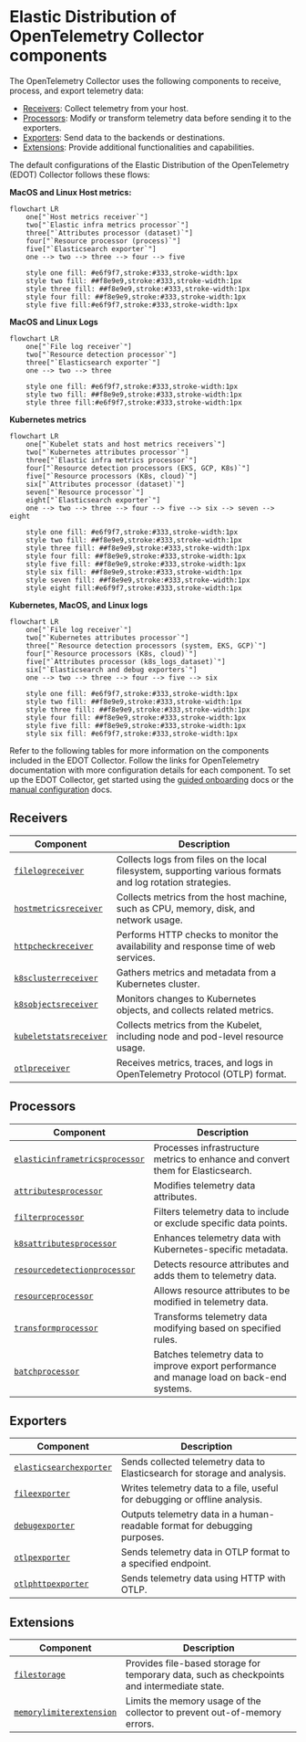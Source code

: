 # Elastic Distribution of OpenTelemetry Collector components

The OpenTelemetry Collector uses the following components to receive, process, and export telemetry data:

- [Receivers](collector-components.md#receivers): Collect telemetry from your host.
- [Processors](collector-components.md#processors): Modify or transform telemetry data before sending it to the exporters.
- [Exporters](collector-components.md#exporters): Send data to the backends or destinations.
- [Extensions](collector-components.md#extensions): Provide additional functionalities and capabilities.

The default configurations of the Elastic Distribution of the OpenTelemetry (EDOT) Collector follows these flows:

**MacOS and Linux Host metrics:**

```mermaid
flowchart LR
    one["`Host metrics receiver`"]
    two["`Elastic infra metrics processor`"]
    three["`Attributes processor (dataset)`"]
    four["`Resource processor (process)`"]
    five["`Elasticsearch exporter`"]
    one --> two --> three --> four --> five

    style one fill: #e6f9f7,stroke:#333,stroke-width:1px
    style two fill: ##f8e9e9,stroke:#333,stroke-width:1px
    style three fill: ##f8e9e9,stroke:#333,stroke-width:1px
    style four fill: ##f8e9e9,stroke:#333,stroke-width:1px
    style five fill:#e6f9f7,stroke:#333,stroke-width:1px
```

**MacOS and Linux Logs**

```mermaid
flowchart LR
    one["`File log receiver`"]
    two["`Resource detection processor`"]
    three["`Elasticsearch exporter`"]
    one --> two --> three

    style one fill: #e6f9f7,stroke:#333,stroke-width:1px
    style two fill: ##f8e9e9,stroke:#333,stroke-width:1px
    style three fill:#e6f9f7,stroke:#333,stroke-width:1px
```

**Kubernetes metrics**

```mermaid
flowchart LR
    one["`Kubelet stats and host metrics receivers`"]
    two["`Kubernetes attributes processor`"]
    three["`Elastic infra metrics processor`"]
    four["`Resource detection processors (EKS, GCP, K8s)`"]
    five["`Resource processors (K8s, cloud)`"]
    six["`Attributes processor (dataset)`"]
    seven["`Resource processor`"]
    eight["`Elasticsearch exporter`"]
    one --> two --> three --> four --> five --> six --> seven --> eight

    style one fill: #e6f9f7,stroke:#333,stroke-width:1px
    style two fill: ##f8e9e9,stroke:#333,stroke-width:1px
    style three fill: ##f8e9e9,stroke:#333,stroke-width:1px
    style four fill: ##f8e9e9,stroke:#333,stroke-width:1px
    style five fill: ##f8e9e9,stroke:#333,stroke-width:1px
    style six fill: ##f8e9e9,stroke:#333,stroke-width:1px
    style seven fill: ##f8e9e9,stroke:#333,stroke-width:1px
    style eight fill:#e6f9f7,stroke:#333,stroke-width:1px
```

**Kubernetes, MacOS, and Linux logs**
```mermaid
flowchart LR
    one["`File log receiver`"]
    two["`Kubernetes attributes processor`"]
    three["`Resource detection processors (system, EKS, GCP)`"]
    four["`Resource processors (K8s, cloud)`"]
    five["`Attributes processor (k8s_logs_dataset)`"]
    six["`Elasticsearch and debug exporters`"]
    one --> two --> three --> four --> five --> six

    style one fill: #e6f9f7,stroke:#333,stroke-width:1px
    style two fill: ##f8e9e9,stroke:#333,stroke-width:1px
    style three fill: ##f8e9e9,stroke:#333,stroke-width:1px
    style four fill: ##f8e9e9,stroke:#333,stroke-width:1px
    style five fill: ##f8e9e9,stroke:#333,stroke-width:1px
    style six fill: #e6f9f7,stroke:#333,stroke-width:1px
```

Refer to the following tables for more information on the components included in the EDOT Collector.
Follow the links for OpenTelemetry documentation with more configuration details for each component.
To set up the EDOT Collector, get started using the [guided onboarding](guided-onboarding.md) docs or the [manual configuration](manual-configuration.md) docs.

## Receivers

| Component  | Description |
|---|---|
| [`filelogreceiver`](https://github.com/open-telemetry/opentelemetry-collector-contrib/blob/receiver/filelogreceiver/v0.105.0/receiver/filelogreceiver/README.md) | Collects logs from files on the local filesystem, supporting various formats and log rotation strategies. |
| [`hostmetricsreceiver`](https://github.com/open-telemetry/opentelemetry-collector-contrib/blob/receiver/hostmetricsreceiver/v0.105.0/receiver/hostmetricsreceiver/README.md) | Collects metrics from the host machine, such as CPU, memory, disk, and network usage. |
| [`httpcheckreceiver`](https://github.com/open-telemetry/opentelemetry-collector-contrib/blob/receiver/httpcheckreceiver/v0.105.0/receiver/httpcheckreceiver/README.md) | Performs HTTP checks to monitor the availability and response time of web services. |
| [`k8sclusterreceiver`](https://github.com/open-telemetry/opentelemetry-collector-contrib/blob/receiver/k8sclusterreceiver/v0.105.0/receiver/k8sclusterreceiver/README.md) | Gathers metrics and metadata from a Kubernetes cluster. |
| [`k8sobjectsreceiver`](https://github.com/open-telemetry/opentelemetry-collector-contrib/blob/receiver/k8sobjectsreceiver/v0.105.0/receiver/k8sobjectsreceiver/README.md) | Monitors changes to Kubernetes objects, and collects related metrics. |
| [`kubeletstatsreceiver`](https://github.com/open-telemetry/opentelemetry-collector-contrib/blob/receiver/kubeletstatsreceiver/v0.105.0/receiver/kubeletstatsreceiver/README.md) | Collects metrics from the Kubelet, including node and pod-level resource usage. |
| [`otlpreceiver`](https://github.com/open-telemetry/opentelemetry-collector/blob/receiver/otlpreceiver/v0.105.0/receiver/otlpreceiver/README.md) | Receives metrics, traces, and logs in OpenTelemetry Protocol (OTLP) format. |

## Processors

| Component  | Description |
|---|---|
| [`elasticinframetricsprocessor`](https://github.com/elastic/opentelemetry-collector-components/blob/processor/elasticinframetricsprocessor/v0.7.1/processor/elasticinframetricsprocessor/README.md)  | Processes infrastructure metrics to enhance and convert them for Elasticsearch. |
| [`attributesprocessor`](https://github.com/open-telemetry/opentelemetry-collector-contrib/blob/processor/attributesprocessor/v0.105.0/processor/attributesprocessor/README.md) | Modifies telemetry data attributes. |
| [`filterprocessor`](https://github.com/open-telemetry/opentelemetry-collector-contrib/blob/processor/filterprocessor/v0.105.0/processor/filterprocessor/README.md) | Filters telemetry data to include or exclude specific data points. |
| [`k8sattributesprocessor`](https://github.com/open-telemetry/opentelemetry-collector-contrib/blob/processor/k8sattributesprocessor/v0.105.0/processor/k8sattributesprocessor/README.md) | Enhances telemetry data with Kubernetes-specific metadata. |
| [`resourcedetectionprocessor`](https://github.com/open-telemetry/opentelemetry-collector-contrib/blob/processor/resourcedetectionprocessor/v0.105.0/processor/resourcedetectionprocessor/README.md) | Detects resource attributes and adds them to telemetry data. |
| [`resourceprocessor`](https://github.com/open-telemetry/opentelemetry-collector-contrib/blob/processor/resourceprocessor/v0.105.0/processor/resourceprocessor/README.md) | Allows resource attributes to be modified in telemetry data. |
| [`transformprocessor`](https://github.com/open-telemetry/opentelemetry-collector-contrib/blob/processor/transformprocessor/v0.105.0/processor/transformprocessor/README.md) | Transforms telemetry data modifying based on specified rules. |
| [`batchprocessor`](https://github.com/open-telemetry/opentelemetry-collector/blob/processor/batchprocessor/v0.105.0/processor/batchprocessor/README.md) | Batches telemetry data to improve export performance and manage load on back-end systems. |

## Exporters

| Component  | Description |
|---|---|
| [`elasticsearchexporter`](https://github.com/open-telemetry/opentelemetry-collector-contrib/blob/exporter/elasticsearchexporter/v0.105.0/exporter/elasticsearchexporter/README.md) | Sends collected telemetry data to Elasticsearch for storage and analysis. |
| [`fileexporter`](https://github.com/open-telemetry/opentelemetry-collector-contrib/blob/exporter/fileexporter/v0.105.0/exporter/fileexporter/README.md) | Writes telemetry data to a file, useful for debugging or offline analysis. |
| [`debugexporter`](https://github.com/open-telemetry/opentelemetry-collector/blob/exporter/debugexporter/v0.105.0/exporter/debugexporter/README.md) | Outputs telemetry data in a human-readable format for debugging purposes. |
| [`otlpexporter`](https://github.com/open-telemetry/opentelemetry-collector/blob/exporter/otlpexporter/v0.105.0/exporter/otlpexporter/README.md) | Sends telemetry data in OTLP format to a specified endpoint. |
| [`otlphttpexporter`](https://github.com/open-telemetry/opentelemetry-collector/blob/exporter/otlphttpexporter/v0.105.0/exporter/otlphttpexporter/README.md) | Sends telemetry data using HTTP with OTLP. |

## Extensions

| Component  | Description |
|---|---|
| [`filestorage`](https://github.com/open-telemetry/opentelemetry-collector-contrib/blob/extension/storage/filestorage/v0.105.0/extension/storage/filestorage/README.md)| Provides file-based storage for temporary data, such as checkpoints and intermediate state. |
| [`memorylimiterextension`](https://github.com/open-telemetry/opentelemetry-collector/blob/extension/memorylimiterextension/v0.105.0/extension/memorylimiterextension/README.md) | Limits the memory usage of the collector to prevent out-of-memory errors. |